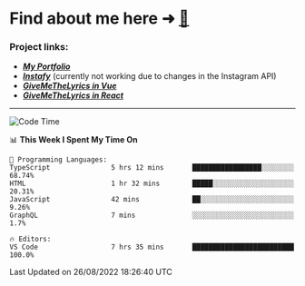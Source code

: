 # Find about me here ➜ [🧑](https://pauabella.dev)

### Project links:
- ***[My Portfolio](https://pauabella.dev)***
- ***[Instafy](https://instafy.me)*** (currently not working due to changes in the Instagram API)
- ***[GiveMeTheLyrics in Vue](https://lyrics.pauabella.dev)***
- ***[GiveMeTheLyrics in React](https://pauabella.dev/GiveMeTheLyrics)***

---
<!--START_SECTION:waka-->
![Code Time](http://img.shields.io/badge/Code%20Time-1%2C378%20hrs%2035%20mins-blue)

📊 **This Week I Spent My Time On** 

```text
💬 Programming Languages: 
TypeScript               5 hrs 12 mins       █████████████████░░░░░░░░   68.74% 
HTML                     1 hr 32 mins        █████░░░░░░░░░░░░░░░░░░░░   20.31% 
JavaScript               42 mins             ██░░░░░░░░░░░░░░░░░░░░░░░   9.26% 
GraphQL                  7 mins              ░░░░░░░░░░░░░░░░░░░░░░░░░   1.7%

🔥 Editors: 
VS Code                  7 hrs 35 mins       █████████████████████████   100.0%

```


 Last Updated on 26/08/2022 18:26:40 UTC
<!--END_SECTION:waka-->
